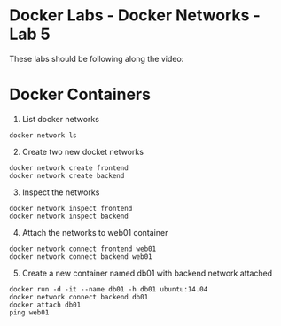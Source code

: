 # Docker Labs - Docker Networks -  Lab 5

These labs should be following along the video:

# Docker Containers
1. List docker networks
``` shell
docker network ls
```

2. Create two new docket networks
``` shell
docker network create frontend
docker network create backend
```

3. Inspect the networks
``` shell
docker network inspect frontend
docker network inspect backend
```

4. Attach the networks to web01 container
``` shell
docker network connect frontend web01
docker network connect backend web01
```

5. Create a new container named db01 with backend network attached
``` shell
docker run -d -it --name db01 -h db01 ubuntu:14.04
docker network connect backend db01
docker attach db01
ping web01
```
